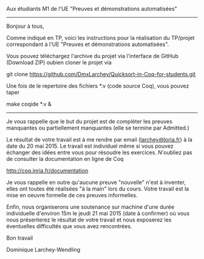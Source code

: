Aux étudiants M1 de l'UE "Preuves et démonstrations automatisées"

---------------------------

Bonjour à tous,

Comme indiqué en TP, voici les instructions pour la réalisation
du TP/projet correspondant à l'UE "Preuves et démonstrations
automatisées".

Vous pouvez téléchargez l'archive du projet via l'interface
de GitHub (Download ZIP) oubien cloner le projet via

git clone https://github.com/DmxLarchey/Quicksort-in-Coq-for-students.git

Une fois de le repertoire des fichiers *.v (code source Coq),
vous pouvez taper

make
coqide *.v &

---------------------------

Je vous rappelle que le but du projet est de compléter les
preuves manquantes ou partiellement manquantes (elle se
termine par Admitted.)

Le résultat de votre travail est à me rendre par email
(larchey@loria.fr) à la date du 20 mai 2015. Le travail
est individuel même si vous pouvez échanger des idées
entre vous pour résoudre les exercices. N'oubliez pas
de consulter la documentation en ligne de Coq

http://coq.inria.fr/documentation

Je vous rappelle en outre qu'aucune preuve "nouvelle" n'est
à inventer, elles ont toutes été réalisées "à la main" lors du
cours. Votre travail est la mise en oeuvre formelle de ces
preuves informelles.

Enfin, nous organiserons une soutenance sur machine d'une
durée individuelle d'environ 15m le jeudi 21 mai 2015
(date à confirmer) où vous nous présenterez le résultat de
votre travail et nous exposerez les éventuelles difficultés
que vous avez rencontrées.

Bon travail

Dominique Larchey-Wendling

